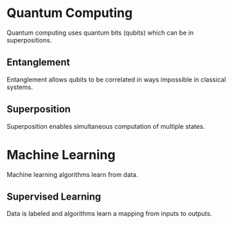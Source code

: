 # Quantum Computing
Quantum computing uses quantum bits (qubits) which can be in superpositions.
## Entanglement
Entanglement allows qubits to be correlated in ways impossible in classical systems.
## Superposition
Superposition enables simultaneous computation of multiple states.
# Machine Learning
Machine learning algorithms learn from data.
## Supervised Learning
Data is labeled and algorithms learn a mapping from inputs to outputs.
